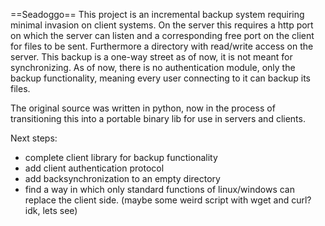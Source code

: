==Seadoggo==
This project is an incremental backup system requiring minimal invasion on client systems.
On the server this requires a http port on which the server can listen and a corresponding free port on the client for files to be sent.
Furthermore a directory with read/write access on the server. This backup is a one-way street as of now, it is not meant for synchronizing.
As of now, there is no authentication module, only the backup functionality, meaning every user connecting to it can backup its files.

The original source was written in python, now in the process of transitioning this into a portable binary lib
for use in servers and clients.

Next steps:
- complete client library for backup functionality
- add client authentication protocol
- add backsynchronization to an empty directory
- find a way in which only standard functions of linux/windows can replace the client side. (maybe some weird script with wget and curl? idk, lets see)
